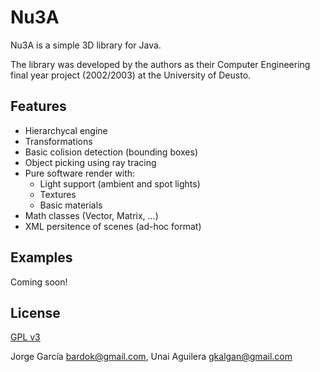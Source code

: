 Nu3A
====

Nu3A is a simple 3D library for Java.

The library was developed by the authors as their Computer Engineering 
final year project (2002/2003) at the University of Deusto.

Features
--------

* Hierarchycal engine
* Transformations
* Basic colision detection (bounding boxes)
* Object picking using ray tracing
* Pure software render with:
	* Light support (ambient and spot lights)
	* Textures
	* Basic materials
* Math classes (Vector, Matrix, ...)
* XML persitence of scenes (ad-hoc format)

Examples
--------

Coming soon!

License
-------

[GPL v3](http://www.gnu.org/licenses/gpl-3.0.html)

Jorge García <bardok@gmail.com>, Unai Aguilera <gkalgan@gmail.com>

